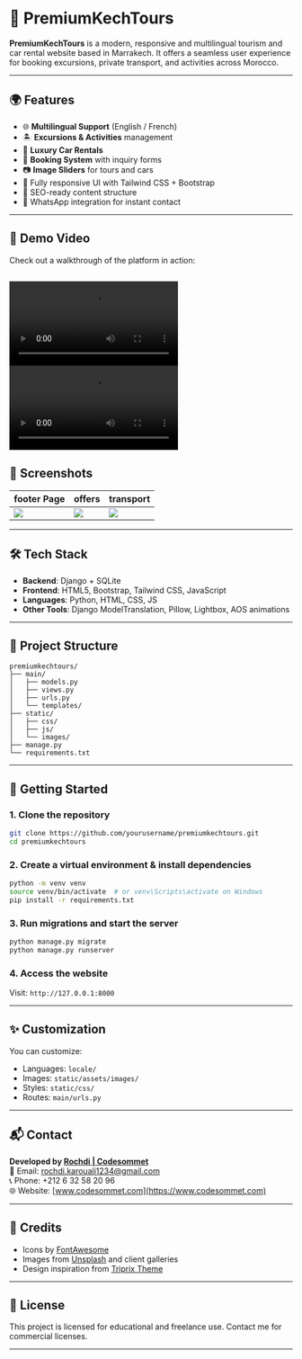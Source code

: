 
# 🚗 PremiumKechTours

**PremiumKechTours** is a modern, responsive and multilingual tourism and car rental website based in Marrakech. It offers a seamless user experience for booking excursions, private transport, and activities across Morocco.

---

## 🌍 Features

- 🌐 **Multilingual Support** (English / French)
- 🏝️ **Excursions & Activities** management
- 🚗 **Luxury Car Rentals**
- 📆 **Booking System** with inquiry forms
- 📷 **Image Sliders** for tours and cars
- 🎨 Fully responsive UI with Tailwind CSS + Bootstrap
- 🧠 SEO-ready content structure
- 💬 WhatsApp integration for instant contact

---

## 🎥 Demo Video

Check out a walkthrough of the platform in action:

![Watch the demo](PKtours_Desktop.mp4)
![Watch the demo Mobile](PKtours_Mobile.mp4)
---

## 📸 Screenshots

| footer Page |offers | transport |
|-----------|------------|------------|
| ![](CAPTURE.PNG) | ![](CAPTURE2.PNG) | ![](CAPTURE3.PNG) |



---

## 🛠️ Tech Stack

- **Backend**: Django + SQLite
- **Frontend**: HTML5, Bootstrap, Tailwind CSS, JavaScript
- **Languages**: Python, HTML, CSS, JS
- **Other Tools**: Django ModelTranslation, Pillow, Lightbox, AOS animations

---

## 📁 Project Structure

```
premiumkechtours/
├── main/
│   ├── models.py
│   ├── views.py
│   ├── urls.py
│   └── templates/
├── static/
│   ├── css/
│   ├── js/
│   └── images/
├── manage.py
└── requirements.txt
```

---

## 🚀 Getting Started

### 1. Clone the repository

```bash
git clone https://github.com/yourusername/premiumkechtours.git
cd premiumkechtours
```

### 2. Create a virtual environment & install dependencies

```bash
python -m venv venv
source venv/bin/activate  # or venv\Scripts\activate on Windows
pip install -r requirements.txt
```

### 3. Run migrations and start the server

```bash
python manage.py migrate
python manage.py runserver
```

### 4. Access the website

Visit: `http://127.0.0.1:8000`

---

## ✨ Customization

You can customize:

- Languages: `locale/`
- Images: `static/assets/images/`
- Styles: `static/css/`
- Routes: `main/urls.py`


---

## 📬 Contact

**Developed by [Rochdi | Codesommet](mailto:rochdi.karouali1234@gmail.com)**  
📧 Email: rochdi.karouali1234@gmail.com  
📞 Phone: +212 6 32 58 20 96  
🌐 Website: [www.codesommet.com](https://www.codesommet.com)

---

## 💖 Credits

- Icons by [FontAwesome](https://fontawesome.com/)
- Images from [Unsplash](https://unsplash.com/) and client galleries
- Design inspiration from [Triprix Theme](https://themeforest.net)

---

## 📄 License

This project is licensed for educational and freelance use. Contact me for commercial licenses.

---
